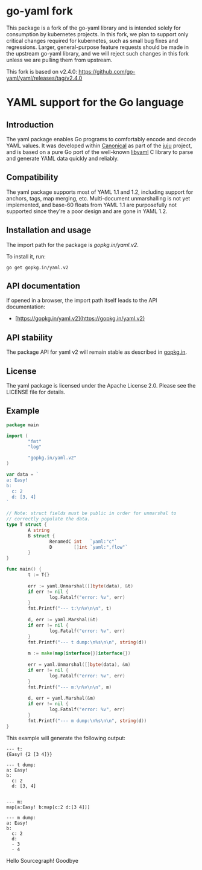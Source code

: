 # go-yaml fork

This package is a fork of the go-yaml library and is intended solely for consumption
by kubernetes projects. In this fork, we plan to support only critical changes required for
kubernetes, such as small bug fixes and regressions. Larger, general-purpose feature requests
should be made in the upstream go-yaml library, and we will reject such changes in this fork
unless we are pulling them from upstream.

This fork is based on v2.4.0: https://github.com/go-yaml/yaml/releases/tag/v2.4.0

# YAML support for the Go language

Introduction
------------

The yaml package enables Go programs to comfortably encode and decode YAML
values. It was developed within [Canonical](https://www.canonical.com) as
part of the [juju](https://juju.ubuntu.com) project, and is based on a
pure Go port of the well-known [libyaml](http://pyyaml.org/wiki/LibYAML)
C library to parse and generate YAML data quickly and reliably.

Compatibility
-------------

The yaml package supports most of YAML 1.1 and 1.2, including support for
anchors, tags, map merging, etc. Multi-document unmarshalling is not yet
implemented, and base-60 floats from YAML 1.1 are purposefully not
supported since they're a poor design and are gone in YAML 1.2.

Installation and usage
----------------------

The import path for the package is *gopkg.in/yaml.v2*.

To install it, run:

    go get gopkg.in/yaml.v2

API documentation
-----------------

If opened in a browser, the import path itself leads to the API documentation:

  * [https://gopkg.in/yaml.v2](https://gopkg.in/yaml.v2)

API stability
-------------

The package API for yaml v2 will remain stable as described in [gopkg.in](https://gopkg.in).


License
-------

The yaml package is licensed under the Apache License 2.0. Please see the LICENSE file for details.


Example
-------

```Go
package main

import (
        "fmt"
        "log"

        "gopkg.in/yaml.v2"
)

var data = `
a: Easy!
b:
  c: 2
  d: [3, 4]
`

// Note: struct fields must be public in order for unmarshal to
// correctly populate the data.
type T struct {
        A string
        B struct {
                RenamedC int   `yaml:"c"`
                D        []int `yaml:",flow"`
        }
}

func main() {
        t := T{}
    
        err := yaml.Unmarshal([]byte(data), &t)
        if err != nil {
                log.Fatalf("error: %v", err)
        }
        fmt.Printf("--- t:\n%v\n\n", t)
    
        d, err := yaml.Marshal(&t)
        if err != nil {
                log.Fatalf("error: %v", err)
        }
        fmt.Printf("--- t dump:\n%s\n\n", string(d))
    
        m := make(map[interface{}]interface{})
    
        err = yaml.Unmarshal([]byte(data), &m)
        if err != nil {
                log.Fatalf("error: %v", err)
        }
        fmt.Printf("--- m:\n%v\n\n", m)
    
        d, err = yaml.Marshal(&m)
        if err != nil {
                log.Fatalf("error: %v", err)
        }
        fmt.Printf("--- m dump:\n%s\n\n", string(d))
}
```

This example will generate the following output:

```
--- t:
{Easy! {2 [3 4]}}

--- t dump:
a: Easy!
b:
  c: 2
  d: [3, 4]


--- m:
map[a:Easy! b:map[c:2 d:[3 4]]]

--- m dump:
a: Easy!
b:
  c: 2
  d:
  - 3
  - 4
```

Hello Sourcegraph!
Goodbye
